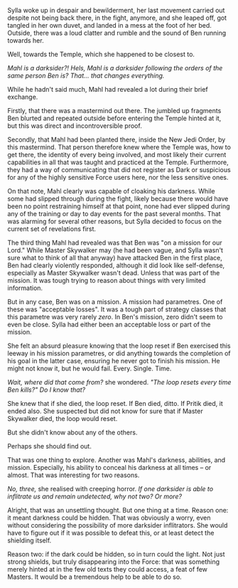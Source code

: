 Sylla woke up in despair and bewilderment, her last movement carried out
despite not being back there, in the fight, anymore, and she leaped off, got
tangled in her own duvet, and landed in a mess at the foot of her bed. Outside,
there was a loud clatter and rumble and the sound of Ben running towards her.

Well, towards the Temple, which she happened to be closest to.

_Mahl is a darksider?! Hels, Mahl is a darksider following the orders of the
same person Ben is? That... that changes everything._

While he hadn't said much, Mahl had revealed a lot during their brief exchange.

Firstly, that there was a mastermind out there. The jumbled up fragments Ben
blurted and repeated outside before entering the Temple hinted at it, but this
was direct and incontroversible proof.

Secondly, that Mahl had been planted there, inside the New Jedi Order, by this
mastermind. That person therefore knew where the Temple was, how to get there,
the identity of every being involved, and most likely their current
capabilities in all that was taught and practiced at the Temple. Furthermore,
they had a way of communicating that did not register as Dark or suspicious for
any of the highly sensitive Force users here, nor the less sensitive ones.

On that note, Mahl clearly was capable of cloaking his darkness. While some had
slipped through during the fight, likely because there would have been no point
restraining himself at that point, none had ever slipped during any of the
training or day to day events for the past several months. That was alarming
for several other reasons, but Sylla decided to focus on the current set of
revelations first.

The third thing Mahl had revealed was that Ben was "on a mission for our Lord."
While Master Skywalker may (he had been vague, and Sylla wasn't sure what to
think of all that anyway) have attacked Ben in the first place, Ben had clearly
violently responded, although it did look like self-defense, especially as
Master Skywalker wasn't dead. Unless that was part of the mission. It was tough
trying to reason about things with very limited information.

But in any case, Ben was on a mission. A mission had parametres. One of these
was "acceptable losses". It was a tough part of strategy classes that this
parametre was very rarely _zero_. In Ben's mission, zero didn't seem to even be
close. Sylla had either been an acceptable loss or part of the mission.

She felt an absurd pleasure knowing that the loop reset if Ben exercised this
leeway in his mission parametres, or did anything towards the completion of his
goal in the latter case, ensuring he never got to finish his mission. He might
not know it, but he would fail. Every. Single. Time.

_Wait, where did that come from?_ she wondered. _"The loop resets every time
Ben kills?" Do I know that?_

She knew that if she died, the loop reset. If Ben died, ditto. If Pritik died,
it ended also. She suspected but did not know for sure that if Master Skywalker
died, the loop would reset.

But she didn't know about any of the others.

Perhaps she should find out.

That was one thing to explore. Another was Mahl's darkness, abilities, and
mission. Especially, his ability to conceal his darkness at all times – or
almost. That was interesting for two reasons.

_No, three,_ she realised with creeping horror. _If one darksider is able to
inflitrate us and remain undetected, why not two? Or more?_

Alright, that was an unsettling thought. But one thing at a time. Reason one:
it meant darkness could be hidden. That was obviously a worry, even without
considering the possibility of more darksider inflitrators. She would have to
figure out if it was possible to defeat this, or at least detect the shielding
itself.

Reason two: if the dark could be hidden, so in turn could the light. Not
just strong shields, but truly disappearing into the Force: that was something
merely hinted at in the few old texts they could access, a feat of few Masters.
It would be a tremendous help to be able to do so.
